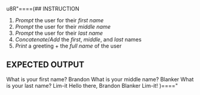 u8R"====(## INSTRUCTION
  1. *Prompt* the user for their *first name*
  2. *Prompt* the user for their *middle name*
  3. *Prompt* the user for their *last name*
  4. *Concatenate*/*Add* the *first*, *middle*, and *last* names
  5. *Print* a greeting + the *full name* of the user
## EXPECTED OUTPUT
What is your first name? Brandon
What is your middle name? Blanker
What is your last name? Lim-it
Hello there, Brandon Blanker Lim-it!
)===="
